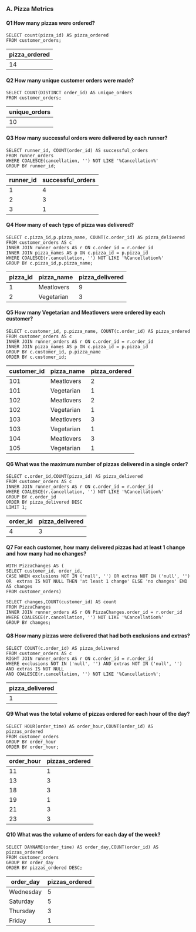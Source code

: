 ### A. Pizza Metrics
#### Q1 How many pizzas were ordered?

``` MYSQL
SELECT count(pizza_id) AS pizza_ordered
FROM customer_orders;
```

pizza_ordered|
| --- | 
|14|

#### Q2 How many unique customer orders were made?
``` MYSQL
SELECT COUNT(DISTINCT order_id) AS unique_orders
FROM customer_orders;
 ```
unique_orders|
| --- | 
|10|
 
#### Q3 How many successful orders were delivered by each runner?
``` MYSQL
SELECT runner_id, COUNT(order_id) AS successful_orders
FROM runner_orders
WHERE COALESCE(cancellation, '') NOT LIKE '%Cancellation%'
GROUP BY runner_id;
```
runner_id| successful_orders|
| --- | --- |
|1|4|
|2|3|
|3|1|

#### Q4 How many of each type of pizza was delivered?
``` MYSQL
SELECT c.pizza_id,p.pizza_name, COUNT(c.order_id) AS pizza_delivered
FROM customer_orders AS c
INNER JOIN runner_orders AS r ON c.order_id = r.order_id
INNER JOIN pizza_names AS p ON c.pizza_id = p.pizza_id
WHERE COALESCE(r.cancellation, '') NOT LIKE '%Cancellation%'
GROUP BY c.pizza_id,p.pizza_name;
```
pizza_id|pizza_name|pizza_delivered|
| --- | --- | --- | 
|1|Meatlovers|9|
|2|Vegetarian|3|

#### Q5 How many Vegetarian and Meatlovers were ordered by each customer?
``` MYSQL
SELECT c.customer_id, p.pizza_name, COUNT(c.order_id) AS pizza_ordered
FROM customer_orders AS c
INNER JOIN runner_orders AS r ON c.order_id = r.order_id
INNER JOIN pizza_names AS p ON c.pizza_id = p.pizza_id
GROUP BY c.customer_id, p.pizza_name
ORDER BY c.customer_id;
```
customer_id|pizza_name|pizza_ordered|
| --- | --- | --- | 
|101|Meatlovers|2|
|101|Vegetarian|1|
|102|Meatlovers|2|
|102|Vegetarian|1|
|103|Meatlovers|3|
|103|Vegetarian|1|
|104|Meatlovers|3|
|105|Vegetarian|1|

#### Q6 What was the maximum number of pizzas delivered in a single order?
``` MYSQL
SELECT c.order_id,COUNT(pizza_id) AS pizza_delivered
FROM customer_orders AS c
INNER JOIN runner_orders AS r ON c.order_id = r.order_id
WHERE COALESCE(r.cancellation, '') NOT LIKE '%Cancellation%'
GROUP BY c.order_id
ORDER BY pizza_delivered DESC
LIMIT 1;
```
order_id|pizza_delivered|
| --- | --- |
|4|3|


#### Q7 For each customer, how many delivered pizzas had at least 1 change and how many had no changes?
``` MYSQL
WITH PizzaChanges AS ( 
SELECT customer_id, order_id,
CASE WHEN exclusions NOT IN ('null', '') OR extras NOT IN ('null', '') OR  extras IS NOT NULL THEN 'at least 1 change' ELSE 'no changes' END AS changes
FROM customer_orders)

SELECT changes,COUNT(customer_id) AS count
FROM PizzaChanges
INNER JOIN runner_orders AS r ON PizzaChanges.order_id = r.order_id
WHERE COALESCE(r.cancellation, '') NOT LIKE '%Cancellation%'
GROUP BY changes;
```

#### Q8 How many pizzas were delivered that had both exclusions and extras?
``` MYSQL
SELECT COUNT(c.order_id) AS pizza_delivered
FROM customer_orders AS c
RIGHT JOIN runner_orders AS r ON c.order_id = r.order_id
WHERE exclusions NOT IN ('null', '') AND extras NOT IN ('null', '') AND extras IS NOT NULL 
AND COALESCE(r.cancellation, '') NOT LIKE '%Cancellation%';
```

|pizza_delivered|
| --- |
|1|

#### Q9 What was the total volume of pizzas ordered for each hour of the day?
``` MYSQL
SELECT HOUR(order_time) AS order_hour,COUNT(order_id) AS pizzas_ordered
FROM customer_orders
GROUP BY order_hour
ORDER BY order_hour;
```
order_hour| pizzas_ordered|
| --- | --- |
|11|1|
|13|3|
|18|3|
|19|1|
|21|3|
|23|3|

#### Q10 What was the volume of orders for each day of the week?
``` MYSQL
SELECT DAYNAME(order_time) AS order_day,COUNT(order_id) AS pizzas_ordered
FROM customer_orders
GROUP BY order_day
ORDER BY pizzas_ordered DESC;
```
order_day| pizzas_ordered|
| --- | --- |
|Wednesday|5|
|Saturday|5|
|Thursday|3|
|Friday|1|

